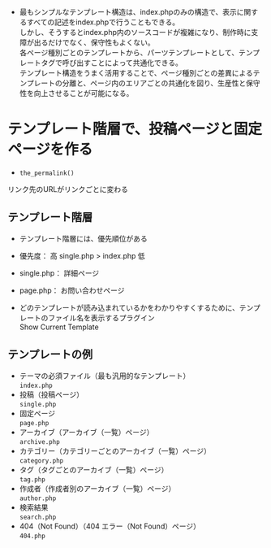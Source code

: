 - 最もシンプルなテンプレート構造は、index.phpのみの構造で、表示に関するすべての記述をindex.phpで行うこともできる。  
しかし、そうするとindex.php内のソースコードが複雑になり、制作時に支障が出るだけでなく、保守性もよくない。  
各ページ種別ごとのテンプレートから、パーツテンプレートとして、テンプレートタグで呼び出すことによって共通化できる。  
テンプレート構造をうまく活用することで、ページ種別ごとの差異によるテンプレートの分離と、ページ内のエリアごとの共通化を図り、生産性と保守性を向上させることが可能になる。

# テンプレート階層で、投稿ページと固定ページを作る

- `the_permalink()`

リンク先のURLがリンクごとに変わる

## テンプレート階層

- テンプレート階層には、優先順位がある

- 優先度： 高 single.php > index.php 低

- single.php： 詳細ページ

- page.php： お問い合わせページ

- どのテンプレートが読み込まれているかをわかりやすくするために、テンプレートのファイル名を表示するプラグイン  
Show Current Template  

## テンプレートの例
- テーマの必須ファイル（最も汎用的なテンプレート）  
`index.php`
- 投稿（投稿ページ）  
`single.php`
- 固定ページ  
`page.php`
- アーカイブ（アーカイブ（一覧）ページ）  
`archive.php`
- カテゴリー（カテゴリーごとのアーカイブ（一覧）ページ）  
`category.php`
- タグ（タグごとのアーカイブ（一覧）ページ）  
`tag.php`
- 作成者（作成者別のアーカイブ（一覧）ページ）  
`author.php`
- 検索結果  
`search.php`
- 404（Not Found）（404 エラー（Not Found）ページ）  
`404.php`
